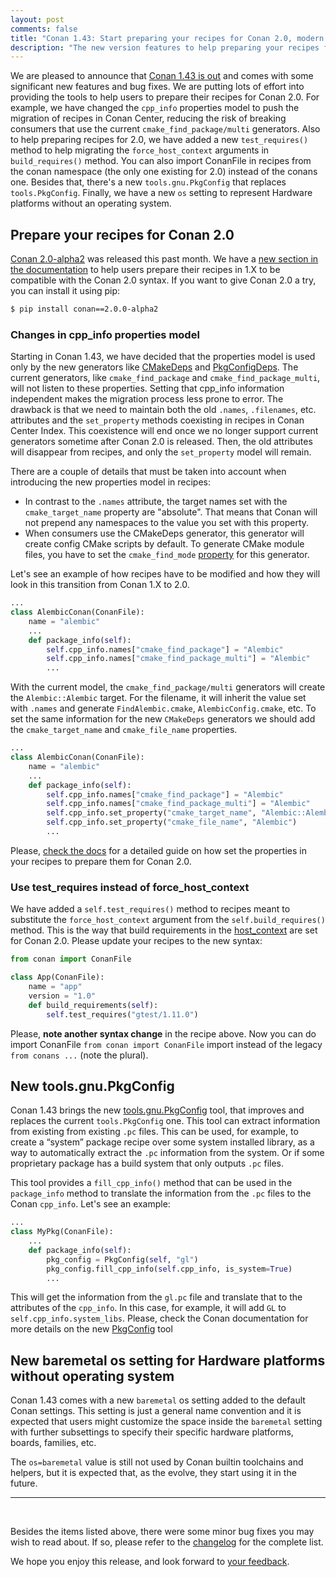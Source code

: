```yaml
---
layout: post
comments: false
title: "Conan 1.43: Start preparing your recipes for Conan 2.0, modern tools.gnu.PkgConfig to supersede legacy tools.PkgConfig, baremetal os setting to represent bare metal platforms without operating system."
description: "The new version features to help preparing your recipes for Conan 2.0, modern tools.gnu.PkgConfig to supersede legacy tools.PkgConfig, baremetal os setting to represent bare metal platforms without operating system and much more..."
---
```


<script type="application/ld+json">
{ "@context": "https://schema.org", 
 "@type": "TechArticle",
 "headline": "Version 1.43 of Conan C++ Package Manager is Released",
 "alternativeHeadline": "Learn all about the new 1.43 Conan C/C++ package manager version",
 "image": "https://docs.conan.io/en/latest/_images/frogarian.png",
 "author": "Conan Team", 
 "genre": "C/C++", 
 "keywords": "c c++ package manager conan release", 
 "publisher": {
    "@type": "Organization",
    "name": "Conan.io",
    "logo": {
      "@type": "ImageObject",
      "url": "https://media.jfrog.com/wp-content/uploads/2017/07/20134853/conan-logo-text.svg"
    }
},
 "datePublished": "2021-12-21",
 "description": "Start preparing your recipes for Conan 2.0, modern tools.gnu.PkgConfig, new baremetal os setting.",
 }
</script>

We are pleased to announce that [Conan 1.43 is
out](https://github.com/conan-io/conan/releases/tag/1.43.0) and comes with some
significant new features and bug fixes. We are putting lots of effort into providing the
tools to help users to prepare their recipes for Conan 2.0. For example, we have changed
the `cpp_info` properties model to push the migration of recipes in Conan Center, reducing
the risk of breaking consumers that use the current `cmake_find_package/multi` generators.
Also to help preparing recipes for 2.0, we have added a new `test_requires()` method to
help migrating the `force_host_context` arguments in `build_requires()` method. You can
also import ConanFile in recipes from the conan namespace (the only one existing for 2.0)
instead of the conans one. Besides that, there's a new `tools.gnu.PkgConfig` that replaces
`tools.PkgConfig`. Finally, we have a new `os` setting to represent Hardware platforms
without an operating system.

## Prepare your recipes for Conan 2.0

[Conan 2.0-alpha2](https://github.com/conan-io/conan/releases/tag/2.0.0-alpha2) was
released this past month. We have a [new section in the
documentation](https://docs.conan.io/en/latest/conan_v2.html) to help users prepare their
recipes in 1.X to be compatible with the Conan 2.0 syntax. If you want to give Conan 2.0 a
try, you can install it using pip:

```bash
$ pip install conan==2.0.0-alpha2
```

### Changes in cpp_info properties model

Starting in Conan 1.43, we have decided that the properties model is used only by the new
generators like
[CMakeDeps](https://docs.conan.io/en/latest/reference/conanfile/tools/cmake/cmakedeps.html)
and
[PkgConfigDeps](https://docs.conan.io/en/latest/reference/conanfile/tools/gnu/pkgconfigdeps.html).
The current generators, like `cmake_find_package` and `cmake_find_package_multi`, will not
listen to these properties. Setting that cpp_info information independent makes the
migration process less prone to error. The drawback is that we need to maintain both the
old `.names`, `.filenames`, etc. attributes and the `set_property` methods coexisting in
recipes in Conan Center Index. This coexistence will end once we no longer support current
generators sometime after Conan 2.0 is released. Then, the old attributes will disappear
from recipes, and only the `set_property` model will remain.

There are a couple of details that must be taken into account when introducing the new
properties model in recipes:

- In contrast to the `.names` attribute, the target names set with the `cmake_target_name`
  property are "absolute". That means that Conan will not prepend any namespaces to the
  value you set with this property.
- When consumers use the CMakeDeps generator, this generator will create config CMake
  scripts by default. To generate CMake module files, you have to set the
  `cmake_find_mode`
  [property](https://docs.conan.io/en/latest/reference/conanfile/tools/cmake/cmakedeps.html#properties)
  for this generator.

Let's see an example of how recipes have to be modified and how they will look in this
transition from Conan 1.X to 2.0. 

```python
...
class AlembicConan(ConanFile):
    name = "alembic"
    ...
    def package_info(self):
        self.cpp_info.names["cmake_find_package"] = "Alembic"
        self.cpp_info.names["cmake_find_package_multi"] = "Alembic"
        ...

```

With the current model, the `cmake_find_package/multi` generators will create the
`Alembic::Alembic` target. For the filename, it will inherit the value set with `.names`
and generate `FindAlembic.cmake`, `AlembicConfig.cmake`, etc. To set the same information
for the new `CMakeDeps` generators we should add the `cmake_target_name` and
`cmake_file_name` properties.

```python
...
class AlembicConan(ConanFile):
    name = "alembic"
    ...
    def package_info(self):
        self.cpp_info.names["cmake_find_package"] = "Alembic"
        self.cpp_info.names["cmake_find_package_multi"] = "Alembic"
        self.cpp_info.set_property("cmake_target_name", "Alembic::Alembic")
        self.cpp_info.set_property("cmake_file_name", "Alembic")
        ...

```

Please, [check the
docs](https://docs.conan.io/en/latest/migrating_to_2.0/properties.html#properties-migration)
for a detailed guide on how set the properties in your recipes to prepare them for Conan
2.0.

### Use test_requires instead of force_host_context

We have added a `self.test_requires()` method to recipes meant to substitute the
`force_host_context` argument from the `self.build_requires()` method. This is the way
that build requirements in the
[host_context](https://docs.conan.io/en/latest/devtools/build_requires.html#build-requirements)
are set for Conan 2.0. Please update your recipes to the new syntax:

```python
from conan import ConanFile

class App(ConanFile):
    name = "app"
    version = "1.0"
    def build_requirements(self):
        self.test_requires("gtest/1.11.0")

```

Please, **note another syntax change** in the recipe above. Now you can do import ConanFile `from conan import ConanFile` 
import instead of the legacy `from conans ...` (note the plural).

## New tools.gnu.PkgConfig

Conan 1.43 brings the new
[tools.gnu.PkgConfig](https://docs.conan.io/en/latest/reference/conanfile/tools/gnu/pkgconfig.html)
tool, that improves and replaces the current `tools.PkgConfig` one.
This tool can extract information from existing from existing `.pc` files.
This can be used, for example, to create a “system” package recipe over some system
installed library, as a way to automatically extract the `.pc` information from the system.
Or if some proprietary package has a build system that only outputs `.pc` files.

This tool provides a `fill_cpp_info()` method that can be used in the `package_info`
method to translate the information from the `.pc` files to the Conan `cpp_info`. Let's
see an example:

```python
...
class MyPkg(ConanFile):
    ...
    def package_info(self):
        pkg_config = PkgConfig(self, "gl")
        pkg_config.fill_cpp_info(self.cpp_info, is_system=True)
        ...

```

This will get the information from the `gl.pc` file and translate that to the attributes
of the `cpp_info`. In this case, for example, it will add `GL` to
`self.cpp_info.system_libs`. Please, check the Conan documentation for more details on the
new
[PkgConfig](https://docs.conan.io/en/latest/reference/conanfile/tools/gnu/pkgconfig.html)
tool 

## New baremetal os setting for Hardware platforms without operating system

Conan 1.43 comes with a new `baremetal` os setting added to the default Conan settings.
This setting is just a general name convention and it is expected that users might
customize the space inside the `baremetal` setting with further subsettings to specify
their specific hardware platforms, boards, families, etc.

The ``os=baremetal`` value is still not used by Conan builtin toolchains and helpers, but
it is expected that, as the evolve, they start using it in the future.

---

<br>

Besides the items listed above, there were some minor bug fixes you may wish to
read about. If so, please refer to the
[changelog](https://docs.conan.io/en/latest/changelog.html#dec-2021) for the
complete list.

We hope you enjoy this release, and look forward to [your
feedback](https://github.com/conan-io/conan/issues).
